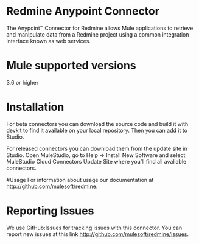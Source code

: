 # Redmine Anypoint Connector

The Anypoint™ Connector for Redmine allows Mule applications to retrieve and manipulate data from a Redmine project using a common integration interface known as web services. 

# Mule supported versions
3.6 or higher

# Installation 
For beta connectors you can download the source code and build it with devkit to find it available on your local repository. Then you can add it to Studio.

For released connectors you can download them from the update site in Studio. 
Open MuleStudio, go to Help → Install New Software and select MuleStudio Cloud Connectors Update Site where you’ll find all avaliable connectors.

#Usage
For information about usage our documentation at http://github.com/mulesoft/redmine.

# Reporting Issues

We use GitHub:Issues for tracking issues with this connector. You can report new issues at this link http://github.com/mulesoft/redmine/issues.